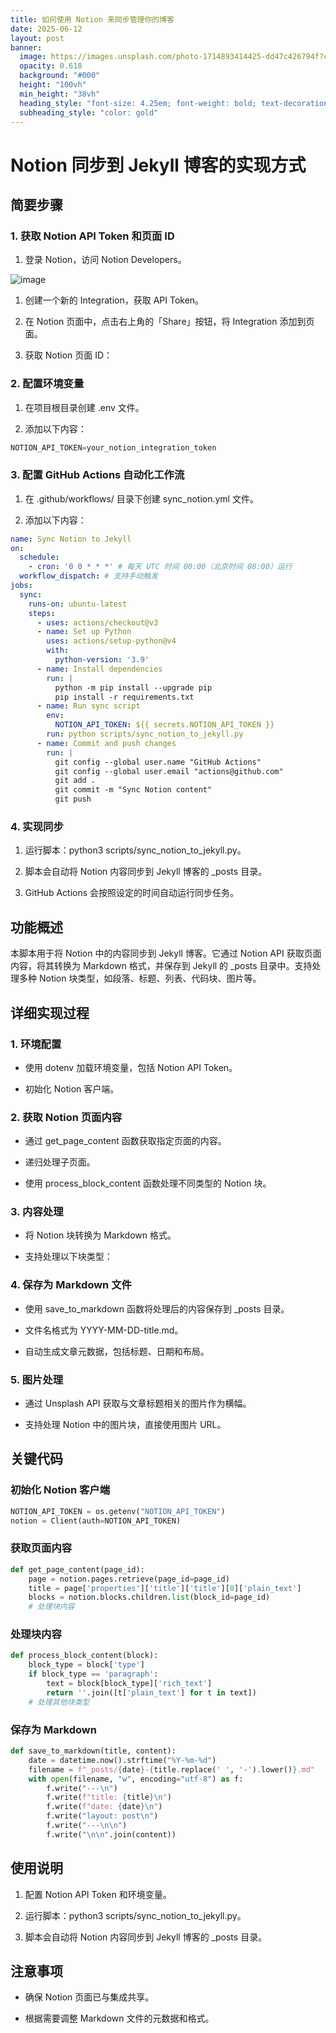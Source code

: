 ```yaml
---
title: 如何使用 Notion 来同步管理你的博客
date: 2025-06-12
layout: post
banner:
  image: https://images.unsplash.com/photo-1714893414425-dd47c426794f?crop=entropy&cs=tinysrgb&fit=max&fm=jpg&ixid=M3w2OTIwMzJ8MHwxfHJhbmRvbXx8fHx8fHx8fDE3NDk2OTgyMjR8&ixlib=rb-4.1.0&q=80&w=1080
  opacity: 0.618
  background: "#000"
  height: "100vh"
  min_height: "38vh"
  heading_style: "font-size: 4.25em; font-weight: bold; text-decoration: underline"
  subheading_style: "color: gold"
---
```


# Notion 同步到 Jekyll 博客的实现方式

## 简要步骤

### 1. 获取 Notion API Token 和页面 ID

1. 登录 Notion，访问 Notion Developers。

![image](https://prod-files-secure.s3.us-west-2.amazonaws.com/a7a0cc5a-89b9-4cda-8686-1fba0ca52f40/d19c1afe-dea5-4312-9333-786b0ba83054/image.png?X-Amz-Algorithm=AWS4-HMAC-SHA256&X-Amz-Content-Sha256=UNSIGNED-PAYLOAD&X-Amz-Credential=ASIAZI2LB4667DG4M5KC%2F20250612%2Fus-west-2%2Fs3%2Faws4_request&X-Amz-Date=20250612T031704Z&X-Amz-Expires=3600&X-Amz-Security-Token=IQoJb3JpZ2luX2VjEAsaCXVzLXdlc3QtMiJGMEQCIGMvHdkGlmw5GpQCqoZH244%2ByskD81zD%2BG4U7xhMPRFFAiArdva%2BGamBbvVvutzul0y6Zqx4e22%2BVKC90AjOvbdOGCqIBAjj%2F%2F%2F%2F%2F%2F%2F%2F%2F%2F8BEAAaDDYzNzQyMzE4MzgwNSIMuqZdx6qNLvgNMdOUKtwDPbClaXnM3JNRjEA8l%2F5aZhI8bP6m8mjeBmfpCeKmYqwWTQ6M%2FIXHKMSnv7pTzJw95plYn7InrW5Ch2YBiKY8UuUV1W00HlC1b%2F2qxGaBHEV7MRQ3uRg9pngh2ci%2FI745la5IDPcHi9u8mZsOANPunH8pauPcv9AH%2Fi%2BCI5Xjjb%2BQJuGdyLLGh%2BoV8qAcvftjExHty1G2OqUIQWnoMjCFuDH1QlV2uq9tT1nJl2fZ39QyINZmQLnnoyO1Axs2wrSeG%2FFvWvKUTxbGUKw6D%2BWxK%2FMN1XWtKu4pQUSwqlOCDX1l0ycT9tmD%2BXPKSTyqV5tMwtFFDvzf47RAoM6NB0j0I%2BOP2fpZzHNdVvc1ajw3c7qiUfBzQLx219FRkd6rpZOfiNL5VoNAnt155j%2FTzPOoJd7f1nMxImh8YsM27cktLUHeS70ZuCobxff3eS%2Bso5619gr9L6%2BaNVAMaT3nGU%2BopqA2KOvZkO2zC1Xf7Fj0TJTMhwjUqt1I4JyeBcjvDTkyaD2UFioLFpQxywNLbv0ZbdQi2c7i9a6u1eCHdG0NqoiYYyzMidYRAX7mZ4gql93OOwzBoZsL1N1qDOUmzvDmr850cD2CTxiciODdd4S2H0TTfV8JYifYACb%2Ba4kwuPKowgY6pgHrlBJ20skfYvHP9cA5Z4X6VUepny%2BaCjQXN2VQODLXsDKlKNOpKSAblBdkxHYPVqatKvva%2FI%2FEgbaGsPsmchBq0fM7AioNMeeXz7WyN3Rt7Xg082CscHMPrzS3pVWNM%2BSYD4zqf7V35JFAi5mQyyo%2FP10RH0GvGjRaLi8w%2BdY8MXYCdfzsWvGXwT9A6u9P9gW%2BY9BCgCMOk0fUL4ESa4vzUcGYZJMd&X-Amz-Signature=8e89f1027db93052ca9a7d73ba17a57358cf1be20bb0a131b10993af08c91df2&X-Amz-SignedHeaders=host&x-amz-checksum-mode=ENABLED&x-id=GetObject)

1. 创建一个新的 Integration，获取 API Token。

1. 在 Notion 页面中，点击右上角的「Share」按钮，将 Integration 添加到页面。

1. 获取 Notion 页面 ID：


### 2. 配置环境变量

1. 在项目根目录创建 .env 文件。

1. 添加以下内容：

```javascript
NOTION_API_TOKEN=your_notion_integration_token
```

### 3. 配置 GitHub Actions 自动化工作流

1. 在 .github/workflows/ 目录下创建 sync_notion.yml 文件。

1. 添加以下内容：

```yaml
name: Sync Notion to Jekyll
on:
  schedule:
    - cron: '0 0 * * *' # 每天 UTC 时间 00:00（北京时间 08:00）运行
  workflow_dispatch: # 支持手动触发
jobs:
  sync:
    runs-on: ubuntu-latest
    steps:
      - uses: actions/checkout@v3
      - name: Set up Python
        uses: actions/setup-python@v4
        with:
          python-version: '3.9'
      - name: Install dependencies
        run: |
          python -m pip install --upgrade pip
          pip install -r requirements.txt
      - name: Run sync script
        env:
          NOTION_API_TOKEN: ${{ secrets.NOTION_API_TOKEN }}
        run: python scripts/sync_notion_to_jekyll.py
      - name: Commit and push changes
        run: |
          git config --global user.name "GitHub Actions"
          git config --global user.email "actions@github.com"
          git add .
          git commit -m "Sync Notion content"
          git push
```

### 4. 实现同步

1. 运行脚本：python3 scripts/sync_notion_to_jekyll.py。

1. 脚本会自动将 Notion 内容同步到 Jekyll 博客的 _posts 目录。

1. GitHub Actions 会按照设定的时间自动运行同步任务。

## 功能概述

本脚本用于将 Notion 中的内容同步到 Jekyll 博客。它通过 Notion API 获取页面内容，将其转换为 Markdown 格式，并保存到 Jekyll 的 _posts 目录中。支持处理多种 Notion 块类型，如段落、标题、列表、代码块、图片等。

## 详细实现过程

### 1. 环境配置

- 使用 dotenv 加载环境变量，包括 Notion API Token。

- 初始化 Notion 客户端。

### 2. 获取 Notion 页面内容

- 通过 get_page_content 函数获取指定页面的内容。

- 递归处理子页面。

- 使用 process_block_content 函数处理不同类型的 Notion 块。

### 3. 内容处理

- 将 Notion 块转换为 Markdown 格式。

- 支持处理以下块类型：


### 4. 保存为 Markdown 文件

- 使用 save_to_markdown 函数将处理后的内容保存到 _posts 目录。

- 文件名格式为 YYYY-MM-DD-title.md。

- 自动生成文章元数据，包括标题、日期和布局。

### 5. 图片处理

- 通过 Unsplash API 获取与文章标题相关的图片作为横幅。

- 支持处理 Notion 中的图片块，直接使用图片 URL。

## 关键代码

### 初始化 Notion 客户端

```python
NOTION_API_TOKEN = os.getenv("NOTION_API_TOKEN")
notion = Client(auth=NOTION_API_TOKEN)
```

### 获取页面内容

```python
def get_page_content(page_id):
    page = notion.pages.retrieve(page_id=page_id)
    title = page['properties']['title']['title'][0]['plain_text']
    blocks = notion.blocks.children.list(block_id=page_id)
    # 处理块内容
```

### 处理块内容

```python
def process_block_content(block):
    block_type = block['type']
    if block_type == 'paragraph':
        text = block[block_type]['rich_text']
        return ''.join([t['plain_text'] for t in text])
    # 处理其他块类型
```

### 保存为 Markdown

```python
def save_to_markdown(title, content):
    date = datetime.now().strftime("%Y-%m-%d")
    filename = f"_posts/{date}-{title.replace(' ', '-').lower()}.md"
    with open(filename, "w", encoding="utf-8") as f:
        f.write("---\n")
        f.write(f"title: {title}\n")
        f.write(f"date: {date}\n")
        f.write("layout: post\n")
        f.write("---\n\n")
        f.write("\n\n".join(content))
```

## 使用说明

1. 配置 Notion API Token 和环境变量。

1. 运行脚本：python3 scripts/sync_notion_to_jekyll.py。

1. 脚本会自动将 Notion 内容同步到 Jekyll 博客的 _posts 目录。

## 注意事项

- 确保 Notion 页面已与集成共享。

- 根据需要调整 Markdown 文件的元数据和格式。